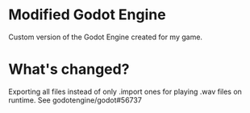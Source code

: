 # Modified Godot Engine

Custom version of the Godot Engine created for my game.

# What's changed?

Exporting all files instead of only .import ones for playing .wav files on runtime. See godotengine/godot#56737
